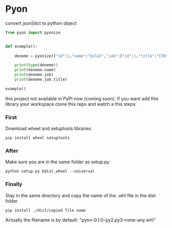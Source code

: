 # Pyon
convert json|dict to python object


```py
from pyon import pyonize


def example():
    
    deneme = pyonize({"id":1,"name":"bilal","job":{"id":1,"title":"CTO"}})

    print(type(deneme))
    print(deneme.name)
    print(deneme.job)
    print(deneme.job.title)

example()
```


this project not available in PyPI now (coming soon). if you want add this library your workspace clone this repo and watch a this steps:

### **First**

Download wheel and setuptools libraries

`pip install wheel setuptools`

### **After** 

Make sure you are in the same folder as setup.py

`python setup.py bdist_wheel --universal`

### **Finally**

Stay in the same directory and copy the name of the .whl file in the dist folder

``pip install ./dist/copied file name`` 

Actually the filename is by default: "pyon-0.1.0-py2.py3-none-any.whl"

